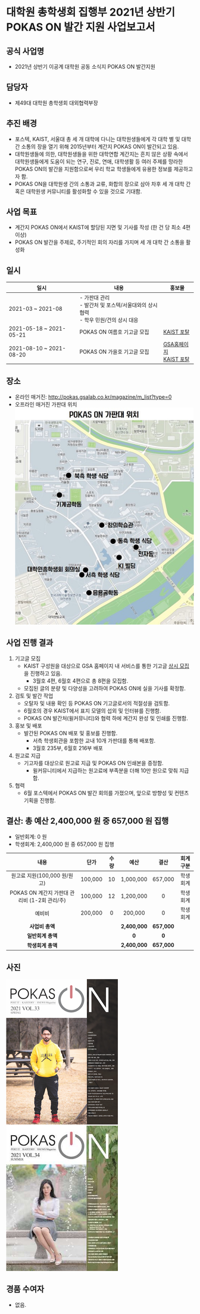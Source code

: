 대학원 총학생회 집행부 2021년 상반기 POKAS ON 발간 지원 사업보고서
===

## 공식 사업명
- 2021년 상반기 이공계 대학원 공동 소식지 POKAS ON 발간지원

## 담당자
- 제49대 대학원 총학생회 대외협력부장

## 추진 배경
- 포스텍, KAIST, 서울대 총 세 개 대학에 다니는 대학원생들에게 각 대학 별 및 대학 간 소통의 장을 열기 위해 2015년부터 계간지 POKAS ON이 발간되고 있음.
- 대학원생들에 의한, 대학원생들을 위한 대학연합 계간지는 흔치 않은 상황 속에서 대학원생들에게 도움이 되는 연구, 진로, 연애, 대학생활 등 여러 주제를 망라한 POKAS ON의 발간을 지원함으로써 우리 학교 학생들에게 유용한 정보를 제공하고자 함. 
- POKAS ON을 대학원생 간의 소통과 교류, 화합의 장으로 삼아 차후 세 개 대학 간 혹은 대학원생 커뮤니티를 활성화할 수 있을 것으로 기대함.

## 사업 목표
- 계간지 POKAS ON에서 KAIST에 할당된 지면 및 기사를 작성 (한 건 당 최소 4편 이상)
- POKAS ON 발간을 주제로, 주기적인 회의 자리를 가지며 세 개 대학 간 소통을 활성화

## 일시

| 일시 | 내용 | 홍보물 | 
|---|---|---|
| 2021-03 ~ 2021-08 | - 가판대 관리<br>- 발간처 및 포스텍/서울대와의 상시 협력<br>- 학우 민원/건의 상시 대응 | |
| 2021-05-18 ~ 2021-05-21 | POKAS ON 여름호 기고글 모집 | [KAIST 포탈](https://portal.kaist.ac.kr/ennotice/student_notice/11621316258357) |
| 2021-08-10 ~ 2021-08-20 | POKAS ON 가을호 기고글 모집 | [GSA홈페이지](https://gsa.kaist.ac.kr/notice/185252)<br>[KAIST 포탈](https://portal.kaist.ac.kr/ennotice/student_notice/11628567407449) |

## 장소
- 온라인 매거진: http://pokas.gsalab.co.kr/magazine/m_list?type=0
- 오프라인 매거진 가판대 위치
    ![POKAS ON 가판대 위치](../../resources/POKAS_ON-가판대-위치.jpg)

## 사업 진행 결과

1. 기고글 모집
    - KAIST 구성원을 대상으로 GSA 홈페이지 내 서비스를 통한 기고글 [상시 모집](https://gsa.kaist.ac.kr/serviceForm?serviceId=819)을 진행하고 있음.
        - 3월호 4편, 6월호 4편으로 총 8편을 모집함.
    - 모집된 글의 분량 및 다양성을 고려하여 POKAS ON에 실을 기사를 확정함.
2. 검토 및 발간 작업
    - 오탈자 및 내용 확인 등 POKAS ON 기고글로서의 적절성을 검토함.
    - 6월호의 경우 KAIST에서 표지 모델의 섭외 및 인터뷰를 진행함.
    - POKAS ON 발간처(윌커뮤니티)와 협력 하에 계간지 완성 및 인쇄를 진행함.
3. 홍보 및 배포
    - 발간된 POKAS ON 배포 및 홍보를 진행함.
        - 서측 학생회관을 포함한 교내 10개 가판대를 통해 배포함.
        - 3월호 235부, 6월호 216부 배포
4. 원고료 지급
    - 기고자를 대상으로 원고료 지급 및 POKAS ON 인쇄본을 증정함.
        - 윌커뮤니티에서 지급하는 원고료에 부족분을 더해 10만 원으로 맞춰 지급함.
5. 협력
    - 6월 포스텍에서 POKAS ON 발간 회의를 가졌으며, 앞으로 방향성 및 컨텐츠 기획을 진행함.

## 결산: 총 예산 2,400,000 원 중 657,000 원 집행
- 일반회계: 0 원
- 학생회계: 2,400,000 원 중 657,000 원 집행 

| **내용** | **단가** | **수량** | **예산** | **결산** | **회계구분** |
|:---:|:---:|:---:|:---:|:---:|:---:|
| 원고료 지원(100,000 원/원고) | 100,000 | 10 | 1,000,000 | 657,000 | 학생회계 |
| POKAS ON 계간지 가판대 관리비 (1-2회 관리/주) | 100,000 | 12 | 1,200,000 | 0 | 학생회계 |
| 예비비 | 200,000 | 0 | 200,000 | 0 | 학생회계 |
| **사업비 총액** |  |  | **2,400,000** | **657,000** |  |
| **일반회계 총액** |  |  | **0** | **0** |  |
| **학생회계 총액** |  |  | **2,400,000** | **657,000** |  |

## 사진
![POKAS ON 2021 Spring](../../resources/POKAS_ON-2021-spring.jpg)  ![POKAS ON 2021 Summer](../../resources/POKAS_ON-2021-summer.jpg)

## 경품 수여자
- 없음.
